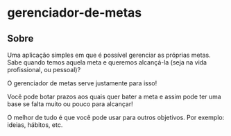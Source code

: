 # gerenciador-de-metas

## Sobre 
Uma aplicação simples em que é possível gerenciar as próprias metas. Sabe quando temos aquela meta e queremos alcançá-la (seja na vida profissional, ou pessoal)?

O gerenciador de metas serve justamente para isso! 

Você pode botar prazos aos quais quer bater a meta e assim pode ter uma base se falta muito ou pouco para alcançar!

O melhor de tudo é que você pode usar para outros objetivos. Por exemplo: ideias, hábitos, etc.
